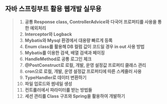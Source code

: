 ## 자바 스프링부트 활용 웹개발 실무용
> 1. **공통 Response class, ControllerAdvice와 다국어 프로퍼티를 사용을 통한 예외처리**
> 2. **Interceptor와 Logback**
> 3. **Mybatis와 Mysql 환경에서 대용량 빠르게 등록**
> 4. **Enum class를 활용해 DB 컬럼 값이 코드일 경우 in out 사용 방법**
> 5. **Mybatis를 이용한 검색, 배열 검색과 페이징**
> 6. **HandleMethod로 공통 로그인 체크**
> 7. **@PostConstruct로 로컬, 개발, 운영 설정값 프로퍼티 클래스 관리**
> 8. **cron으로 로컬, 개발, 운영 설정값 프로퍼티에 따른 스케줄러 사용**
> 9. **TypeHandler로 데이터 변환하기**
> 10. **파일 업로드와 썸네일 생성**
> 11. **컨트롤러에서 파라미터를 받는 방법들**
> 12. **세션 관리를 Class 구조와 Spring을 활용하여 개발하기**
<br/>
